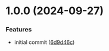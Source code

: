# 1.0.0 (2024-09-27)


### Features

* initial commit ([6d9d46c](https://github.com/Zayats99/form-generator/commit/6d9d46cf6bbbfe9bc0a6c527230b829a1edc27d4))
